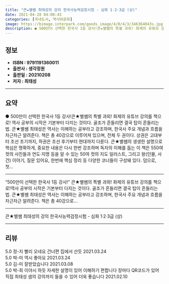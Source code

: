 ```yaml
---
title: "큰★별쌤 최태성의 강의 한국사능력검정시험 - 심화 1·2·3급 (상)"
date: 2021-04-28 04:08:43
categories: [국내도서, 역사와문화]
image: https://bimage.interpark.com/goods_image/4/0/4/3/346364043s.jpg
description: ● 500만이 선택한 한국사 1등 강사!큰★별쌤의 특별 과외! 화제의 유튜브 강의를 책으로! 역사 공부의 시작은 기본부터 다지는 것이다. 골조가 흔들리면 결국 탑이 흔들리는 법. 큰★별쌤 최태성은 역사는 이해하는 공부라고 강조하며, 한국사 주요 개념과 흐름을 차근차근 알려준다. 책은
---
```


## **정보**

- **ISBN : 9791191360011**
- **출판사 : 생각정원**
- **출판일 : 20210208**
- **저자 : 최태성**

------



## **요약**

●  500만이 선택한 한국사 1등 강사!큰★별쌤의 특별 과외! 화제의 유튜브 강의를 책으로! 역사 공부의 시작은 기본부터 다지는 것이다. 골조가 흔들리면 결국 탑이 흔들리는 법. 큰★별쌤 최태성은 역사는 이해하는 공부라고 강조하며, 한국사 주요 개념과 흐름을 차근차근 알려준다. 책은 총 40강으로 이루어져 있으며, 전체 두 권이다. 상권은 고대부터 조선 초기까지, 하권은 조선 후기부터 현대까지 다룬다. 큰★별쌤의 생생한 설명으로 핵심은 명확하게, 중요한 내용은 다시 한번 강조하며 독자의 이해를 돕는 이 책은 550여 컷의 사진들과 연도·지명 등을 알 수 있는 50여 컷의 지도 일러스트, 그리고 왕(인물, 사건) 이야기, 질문 있어요, 한번에 핵심 정리 등 다양한 코너들이 구성돼 있다. 덤으로, 첫...

------

“500만이 선택한 한국사 1등 강사!”
큰★별쌤의 특별 과외! 화제의 유튜브 강의를 책으로!역사 공부의 시작은 기본부터 다지는 것이다. 골조가 흔들리면 결국 탑이 흔들리는 법. 큰★별쌤 최태성은 역사는 이해하는 공부라고 강조하며, 한국사 주요 개념과 흐름을 차근차근 알려준다. 책은 총 40강으로... 

------


큰★별쌤 최태성의 강의 한국사능력검정시험 - 심화 1·2·3급 (상) 

------


## **리뷰** 

5.0 정-지 빨리 오네요 건너편 집에서 산듯 2021.03.24 <br/>5.0 박-미 역시 좋아요 2021.03.24 <br/>5.0 김-미 잘받았습니다 2021.03.08 <br/>5.0 박-희 이야시 하듯 자세한 설명이 있어 이해하기 편합니다 장마다 QR코드가 있어 직접 최태성 샘의 강의까지 들을 수 있어 더욱 좋습니다 2021.02.10 <br/>